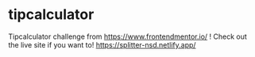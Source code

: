 # tipcalculator
Tipcalculator challenge from https://www.frontendmentor.io/ !
Check out the live site if you want to!
https://splitter-nsd.netlify.app/
